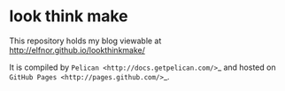 look think make
===============

This repository holds my blog viewable at <http://elfnor.github.io/lookthinkmake/>

It is compiled by `Pelican <http://docs.getpelican.com/>`_ and hosted on `GitHub Pages <http://pages.github.com/>`_.
